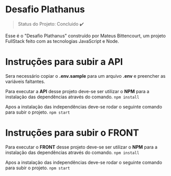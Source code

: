 # Desafio Plathanus


> Status do Projeto: Concluido :heavy_check_mark:

Esse é o "Desafio Plathanus" construído por Mateus Bittencourt, um projeto FullStack feito com as tecnologias JavaScript e Node.

# Instruções para subir a API

Sera necessário copiar o **.env.sample** para um arquivo **.env** e preencher as variáveis faltantes. 

Para executar a **API** desse projeto deve-se ser utilizar o **NPM** para a instalação das dependências através do comando.
`npm install`

Apos a instalação das independências deve-se rodar o seguinte comando para subir o projeto.
`npm start`

# Instruções para subir o FRONT

Para executar o **FRONT** desse projeto deve-se ser utilizar o **NPM** para a instalação das dependências através do comando.
`npm install`

Apos a instalação das independências deve-se rodar o seguinte comando para subir o projeto.
`npm start`